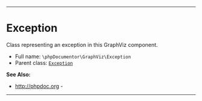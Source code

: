 ***

# Exception

Class representing an exception in this GraphViz component.

* Full name: `\phpDocumentor\GraphViz\Exception`
* Parent class: [`Exception`](../../Exception.md)

**See Also:**

* http://phpdoc.org -

***

